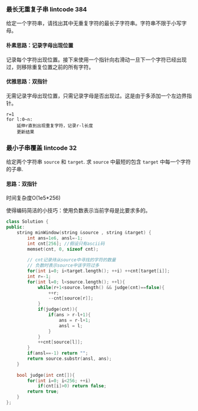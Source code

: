 ### 最长无重复子串 lintcode 384

给定一个字符串，请找出其中无重复字符的最长子字符串。字符串不限于小写字母。

#### 朴素思路：记录字母出现位置

记录每个字符出现位置。接下来使用一个指针向右滑动一旦下一个字符已经出现过，则移除重复位置之前的所有字符。

#### 优雅思路：双指针

无需记录字母出现位置，只需记录字母是否出现过。这是由于多添加一个左边界指针。

```shell
r=1
for l:0~n:
	延伸r直到出现重复字符，记录r-l长度
	更新结果
```

### 最小子串覆盖 lintcode 32

给定两个字符串 `source` 和 `target`. 求 `source` 中最短的包含 `target` 中每一个字符的子串.

#### 思路：双指针

时间复杂度O(1e5*256)

使得编码简洁的小技巧：使用负数表示当前字母是比要求多的。

```C++
class Solution {
public:
    string minWindow(string &source , string &target) {
        int ans=1e6, ansl=-1;
        int cnt[256]; //假设只有ascii码
        memset(cnt, 0, sizeof cnt);
        
        // cnt记录待从source中寻找的字符的数量
        // 负数时表示source中该字符过多
        for(int i=0; i<target.length(); ++i) ++cnt[target[i]];
        int r=-1;
        for(int l=0; l<source.length(); ++l){
            while(r+1<source.length() && judge(cnt)==false){
                ++r;
                --cnt[source[r]];
            }
            if(judge(cnt)){
                if(ans > r-l+1){
                    ans = r-l+1;
                    ansl = l;
                }
            }
            ++cnt[source[l]];
        }
        if(ansl==-1) return "";
        return source.substr(ansl, ans);
    }
    
    bool judge(int cnt[]){
        for(int i=0; i<256; ++i)
            if(cnt[i]>0) return false;
        return true;
    }
};
```



